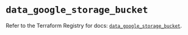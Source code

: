 # `data_google_storage_bucket`

Refer to the Terraform Registry for docs: [`data_google_storage_bucket`](https://registry.terraform.io/providers/hashicorp/google/6.20.0/docs/data-sources/storage_bucket).
